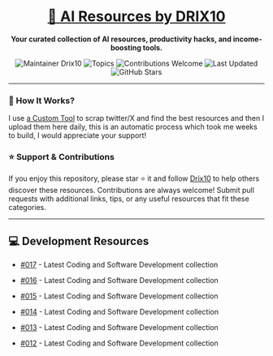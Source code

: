 <div align="center">
  <h1><a href="https://x.com/DRIX_10_" target="_blank">🚀 AI Resources by DRIX10</a></h1>
  <p><strong>Your curated collection of AI resources, productivity hacks, and income-boosting tools.</strong></p>
</div>

<div align="center">
  <img src="https://img.shields.io/badge/Maintainer-Drix10-blue" alt="Maintainer Drix10" />
  <img src="https://img.shields.io/badge/Topics-Productivity%2C%20AI%2C%20Tips%20and%20Tricks-red" alt="Topics" />
  <img src="https://img.shields.io/badge/Contributions-Welcome-brightgreen" alt="Contributions Welcome" />
  <img src="https://img.shields.io/github/last-commit/Drix10/ai-resources?style=flat-square&color=5D6D7E" alt="Last Updated" />
  <img src="https://img.shields.io/github/stars/Drix10/ai-resources?style=social" alt="GitHub Stars" />
</div>

---

### 🧵 How It Works?

I use [a Custom Tool](https://github.com/Drix10/Twitter-Gemini-GitHub-MVP) to scrap twitter/X and find the best resources and then I upload them here daily, this is an automatic process which took me weeks to build, I would appreciate your support!

### ⭐️ Support & Contributions

If you enjoy this repository, please star ⭐️ it and follow [Drix10](https://github.com/Drix10) to help others discover these resources. Contributions are always welcome! Submit pull requests with additional links, tips, or any useful resources that fit these categories.

---


## 💻 Development Resources
- [#017](https://github.com/Drix10/ai-resources/blob/main/Coding%20and%20Software%20Development/resources-017.md) - Latest Coding and Software Development collection

- [#016](https://github.com/Drix10/ai-resources/blob/main/Coding%20and%20Software%20Development/resources-016.md) - Latest Coding and Software Development collection

- [#015](https://github.com/Drix10/ai-resources/blob/main/Coding%20and%20Software%20Development/resources-015.md) - Latest Coding and Software Development collection

- [#014](https://github.com/Drix10/ai-resources/blob/main/Coding%20and%20Software%20Development/resources-014.md) - Latest Coding and Software Development collection

- [#013](https://github.com/Drix10/ai-resources/blob/main/Coding%20and%20Software%20Development/resources-013.md) - Latest Coding and Software Development collection

- [#012](https://github.com/Drix10/ai-resources/blob/main/Coding%20and%20Software%20Development/resources-012.md) - Latest Coding and Software Development collection